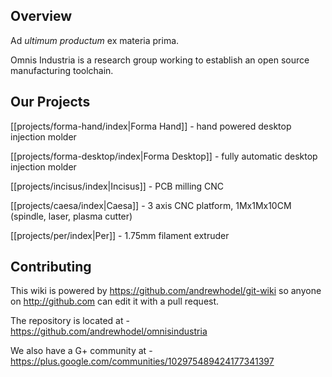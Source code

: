 ## Overview

Ad *ultimum productum* ex materia prima.

Omnis Industria is a research group working to establish an open source manufacturing toolchain.

## Our Projects

[[projects/forma-hand/index|Forma Hand]] - hand powered desktop injection molder

[[projects/forma-desktop/index|Forma Desktop]] - fully automatic desktop injection molder

[[projects/incisus/index|Incisus]] - PCB milling CNC

[[projects/caesa/index|Caesa]] - 3 axis CNC platform, 1Mx1Mx10CM (spindle, laser, plasma cutter)

[[projects/per/index|Per]] - 1.75mm filament extruder

## Contributing

This wiki is powered by https://github.com/andrewhodel/git-wiki so anyone on http://github.com can edit it with a pull request.

The repository is located at - https://github.com/andrewhodel/omnisindustria

We also have a G+ community at - https://plus.google.com/communities/102975489424177341397
